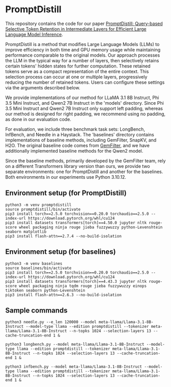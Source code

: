 # PromptDistill
This repository contains the code for our paper [PromptDistill: Query-based Selective Token Retention in Intermediate Layers for Efficient Large Language Model Inference](https://arxiv.org/abs/2503.23274).

PromptDistill is a method that modifies Large Language Models (LLMs) to improve efficiency in both time and GPU memory usage while maintaining performance comparable to the original models. Our approach processes the LLM in the typical way for a number of layers, then selectively retains certain tokens' hidden states for further computation. These retained tokens serve as a compact representation of the entire context. This selection process can occur at one or multiple layers, progressively reducing the number of retained tokens. Users can configure these settings via the arguments described below.

We provide implementations of our method for LLaMA 3.1 8B Instruct, Phi 3.5 Mini Instruct, and Qwen2 7B Instruct in the 'models' directory. Since Phi 3.5 Mini Instruct and Qwen2 7B Instruct only support left padding, whereas our method is designed for right padding, we recommend using no padding, as done in our evaluation code.

For evaluation, we include three benchmark task sets: LongBench, InfBench, and Needle in a Haystack. The 'baselines' directory contains implementations of baseline methods, including GemFilter, SnapKV, and H2O. The original baseline code comes from [GemFilter](https://github.com/SalesforceAIResearch/GemFilter), and we have additionally implemented baseline methods for the Qwen2 model.

Since the baseline methods, primarily developed by the GemFilter team, rely on a different Transformers library version than ours, we provide two separate environments: one for PromptDistill and another for the baselines. Both environments in our experiments use Python 3.10.12.

## Environment setup (for PromptDistill)
```
python3 -m venv promptdistill
source promptdistill/bin/activate
pip3 install torch==2.5.0 torchvision==0.20.0 torchaudio==2.5.0 --index-url https://download.pytorch.org/whl/cu124
pip3 install datasets transformers[torch]==4.50.0 jupyter nltk rouge-score wheel packaging ninja rouge jieba fuzzywuzzy python-Levenshtein seaborn matplotlib
pip3 install flash-attn==2.7.4 --no-build-isolation
```

## Environment setup (for baselines)
```
python3 -m venv baselines
source baselines/bin/activate
pip3 install torch==2.5.0 torchvision==0.20.0 torchaudio==2.5.0 --index-url https://download.pytorch.org/whl/cu124
pip3 install datasets transformers[torch]==4.43.3 jupyter nltk rouge-score wheel packaging ninja tqdm rouge jieba fuzzywuzzy einops tiktoken seaborn python-Levenshtein
pip3 install flash-attn==2.6.3 --no-build-isolation
```

## Sample commands
```
python3 needle.py --e_len 120000 --model meta-llama/Llama-3.1-8B-Instruct --model-type llama --edition promptdistill --tokenizer meta-llama/Llama-3.1-8B-Instruct --n-topks 1024 --selection-layers 13 --cache-truncation-end 1 & 

python3 longbench.py --model meta-llama/Llama-3.1-8B-Instruct --model-type llama --edition promptdistill --tokenizer meta-llama/Llama-3.1-8B-Instruct --n-topks 1024 --selection-layers 13 --cache-truncation-end 1 & 

python3 infbench.py --model meta-llama/Llama-3.1-8B-Instruct --model-type llama --edition promptdistill --tokenizer meta-llama/Llama-3.1-8B-Instruct --n-topks 1024 --selection-layers 13 --cache-truncation-end 1 &
```